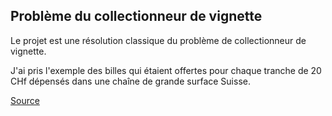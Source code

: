 ## Problème du collectionneur de vignette

Le projet est une résolution classique du problème de collectionneur de vignette.

J'ai pris l'exemple des billes qui étaient offertes pour chaque tranche de 20 CHf dépensés dans une chaîne de grande surface Suisse.

[Source](https://fr.wikipedia.org/wiki/Probl%C3%A8me_du_collectionneur_de_vignettes)
